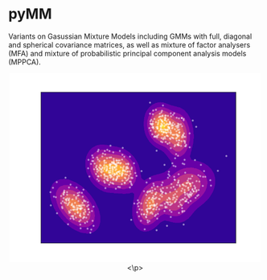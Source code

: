 # pyMM
Variants on Gasussian Mixture Models including GMMs with full, diagonal and spherical covariance
matrices, as well as mixture of factor analysers (MFA) and mixture of
probabilistic principal component analysis models (MPPCA).
<p align="center">
  <img src="fig.png" alt="alt text" width="500">
<\p>
